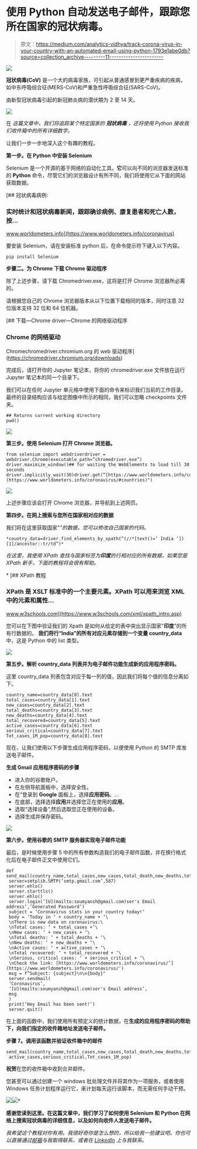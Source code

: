 # 使用 Python 自动发送电子邮件，跟踪您所在国家的冠状病毒。

> 原文：<https://medium.com/analytics-vidhya/track-corona-virus-in-your-country-with-an-automated-email-using-python-1793e1abe0db?source=collection_archive---------11----------------------->

![](img/11d7e2e2eef74cd56b4f623563c1d1c5.png)

**冠状病毒(CoV)** 是一个大的病毒家族，可引起从普通感冒到更严重疾病的疾病，如中东呼吸综合征(MERS-CoV)和严重急性呼吸综合征(SARS-CoV)。

由新型冠状病毒引起的新冠肺炎病的潜伏期为 2 至 14 天。

![](img/4db20823f7687578f5fa7ec3b18b62e2.png)

在 *这篇文章中，我们将追踪某个特定国家的* ***冠状病毒*** *，还将使用 Python 接收我们收件箱中的所有详细数字。*

让我们一步一步地深入这个有趣的教程。

**第一步。在 Python 中安装 Selenium**

Selenium 是一个开源的基于网络的自动化工具。**它**可以向不同的浏览器发送标准的 **Python** 命令，尽管它们的浏览器设计有所不同，我们将使用它从下面的网站获取数据。

[](https://www.worldometers.info/coronavirus) [## 冠状病毒病例:

### 实时统计和冠状病毒新闻，跟踪确诊病例、康复患者和死亡人数，按…

www.worldometers.info](https://www.worldometers.info/coronavirus) 

要安装 Selenium，请在安装标准 python 后，在命令提示符下键入以下内容。

```
pip install Selenium
```

**步骤二。为 Chrome 下载 Chrome 驱动程序**

除了上述步骤，请下载 Chromedriver.exe，这将是打开 Chrome 浏览器所必需的。

请根据您自己的 Chrome 浏览器版本从以下位置下载相同的版本，同时注意 32 位版本支持 32 位和 64 位机器。

 [## 下载—Chrome driver—Chrome 的网络驱动程序

### Chrome 的网络驱动

Chromechromedriver.chromium.org 的 web 驱动程序](https://chromedriver.chromium.org/downloads) 

完成后，请打开你的 Jupyter 笔记本，将你的 chromedriver.exe 文件放在运行 Jupyter 笔记本的同一个目录下。

我们可以在任何 Jupyter 单元格中使用下面的命令来标识我们当前的工作目录。最终的目录结构应该与给定图像中所示的相同，我们可以忽略 checkpoints 文件夹。

```
## Returns current working directory
pwd()
```

![](img/6d93748eb13a68068e4b5b66756491b0.png)

**第三步。使用 Selenium 打开 Chrome 浏览器。**

```
from selenium import webdriverdriver = webdriver.Chrome(executable_path=”chromedriver.exe”)
driver.maximize_window()## for waiting the WebElements to load till 30 seconds
driver.implicitly_wait(30)driver.get(“[https://www.worldometers.info/coronavirus/#countries](https://www.worldometers.info/coronavirus/#countries)")
```

![](img/9aeafab18771b646dbe431812b89d792.png)

上述步骤应该会打开 Chrome 浏览器，并导航到上述网页。

**第四步。在网上搜索与您所在国家相对应的数据**

我们将在这里获取国家"*"的数据，您可以修改自己国家的代码。*

```
*country_data=driver.find_elements_by_xpath(“(//*[text()=’ India ‘])[1]/ancestor::tr/td”)*
```

*在这里，我使用 XPath 查找与国家标签为**印度**的行相对应的所有数据，如果您是 XPath 新手，下面的教程将会很有帮助。*

*[](https://www.w3schools.com/xml/xpath_intro.asp) [## XPath 教程

### XPath 是 XSLT 标准中的一个主要元素。XPath 可以用来浏览 XML 中的元素和属性…

www.w3schools.com](https://www.w3schools.com/xml/xpath_intro.asp) 

您可以在下图中验证我们的 Xpath 是如何从给定的表中突出显示国家"**印度**"的所有行数据的。
**我们将行“India”的所有对应元素存储到一个变量 country_data** 中，这是 Python 中的 list 类型。

![](img/e3b6076d16cdc924a28805704582a5f4.png)

**第五步。解析 country_data 列表并为电子邮件功能生成新的应用程序密码。**

这里 country_data 列表包含对应于每一列的值，因此我们将每个值的信息分离如下。

```
country_name=country_data[0].text
total_cases=country_data[1].text
new_cases=country_data[2].text
total_deaths=country_data[3].text
new_deaths=country_data[4].text
total_recovered=country_data[5].text
active_cases=country_data[6].text
serious_critical=country_data[7].text
Tot_cases_1M_pop=country_data[8].text
```

现在，让我们使用以下步骤生成应用程序密码，以便使用 Python 的 SMTP 库发送电子邮件。

**生成 Gmail 应用程序密码的步骤**

*   进入你的谷歌账户。
*   在左侧导航面板中，选择安全性。
*   在“登录到 **Google** 面板上，选择**应用密码**。…
*   在底部，选择选择**应用**并选择您正在使用的**应用**。
*   选取“选择设备”,然后选取您正在使用的设备。
*   选择生成并保存密码。

![](img/216ff8014e965ddc998c3587461ff84c.png)

**第六步。使用谷歌的 SMTP 服务器实现电子邮件功能**

最后，是时候使用步骤 5 中的所有参数构造我们的电子邮件函数，并在换行格式化后在电子邮件正文中使用它们。

```
def send_mail(country_name,total_cases,new_cases,total_death,new_deaths,total_recovered,active_cases,serious_critical,Tot_cases_1M_pop):
 server=smtplib.SMTP(‘smtp.gmail.com’,587)
 server.ehlo()
 server.starttls()
 server.ehlo()
 server.login(‘[U](mailto:soumyansh@gmail.com)ser's Email address’,’Generated Password’)
 subject = ‘Coronavirus stats in your country today!’
 body = ‘Today in ‘ + country_name + ‘\
 \nThere is new data on coronavirus:\
 \nTotal cases: ‘ + total_cases +’\
 \nNew cases: ‘ + new_cases + ‘\
 \nTotal deaths: ‘ + total_deaths + ‘\
 \nNew deaths: ‘ + new_deaths + ‘\
 \nActive cases: ‘ + active_cases + ‘\
 \nTotal recovered: ‘ + total_recovered + ‘\
 \nSerious, critical cases: ‘ + serious_critical + ‘\
 \nCheck the link: [https://www.worldometers.info/coronavirus/’](https://www.worldometers.info/coronavirus/')
 msg = f”Subject: {subject}\n\n{body}"
 server.sendmail(
 ‘Coronavirus’,
 ‘[U](mailto:soumyansh@gmail.com)ser's Email address’,
 msg
 )
 print(‘Hey Email has been sent!’)
 server.quit()
```

在上面的函数中，我们使用所有预定义的统计数据，在**生成的应用程序密码的帮助下，向我们指定的收件箱地址发送电子邮件。**

**步骤 7。调用该函数并验证收件箱中的邮件**

```
send_mail(country_name,total_cases,new_cases,total_death,new_deaths,total_recovered,
 active_cases,serious_critical,Tot_cases_1M_pop)
```

**祝贺**在您的收件箱中收到合并邮件。

您甚至可以通过创建一个 windows 批处理文件并将其作为一项服务，或者使用 Windows 任务计划程序运行它，来计划每天运行该脚本，而无需任何手动干预。

![](img/3306f7593860ce62d427c04f140101d8.png)![](img/bde5e33bebb2c7262a213a49fcf78d43.png)*

****感谢您读到这里。在这篇文章中，我们学习了如何使用 Selenium 和 Python 在网络上搜索冠状病毒的详细信息，以及如何向收件人发送电子邮件。****

*我希望这个教程对你有用。我很好奇你是怎么想的，所以给我一些建议吧。你也可以直接通过[邮箱](mailto:soumyansh@gmail.com)与我取得联系，或者在 [LinkedIn](https://www.linkedin.com/in/soumyansh/) 上与我联系。*